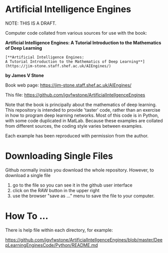 # Artificial Intelligence Engines

NOTE: THIS IS A DRAFT.

Computer code collated from various sources for use with the book: 
    
**Artificial Intelligence Engines: 
    A Tutorial Introduction to the Mathematics of Deep Learning**
    
    [**Artificial Intelligence Engines: 
    A Tutorial Introduction to the Mathematics of Deep Learning**](https://jim-stone.staff.shef.ac.uk/AIEngines/)

**by James V Stone**

Book web page: https://jim-stone.staff.shef.ac.uk/AIEngines/

This file: https://github.com/jgvfwstone/ArtificialIntellgenceEngines

Note that the book is principally about the mathematics of deep learning.
This repository is intended to provide 'taster' code, rather than an exercise in how to program deep learning networks. Most of this code is in Python, with some code duplicated in MatLab. Because these examples are collated from different sources, the coding style varies between examples.

Each example has been reproduced with permission from the author.

Downloading Single Files
========================
Github normally insists you download the whole repository.
However, to download a single file
1) go to the file so you can see it in the github user interface 
2) click on the RAW button in the upper right
3) use the browser "save as ..." menu to save the file to your computer. 

How To ...
===========
There is help file within each directory, for example:

https://github.com/jgvfwstone/ArtificialIntellgenceEngines/blob/master/DeepLearningEnginesCode/Python/README.md
